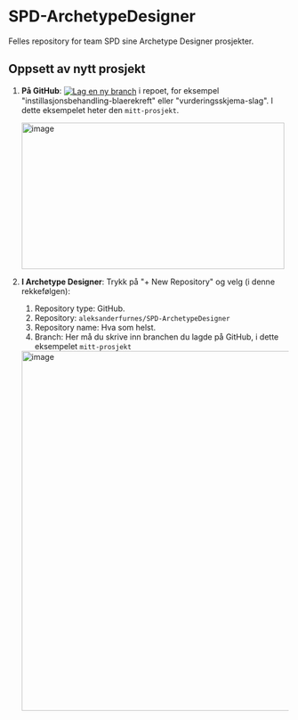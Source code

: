 # SPD-ArchetypeDesigner
Felles repository for team SPD sine Archetype Designer prosjekter.

## Oppsett av nytt prosjekt
1. **På GitHub**: <a href="../../branches"><img alt="Lag en ny branch" src="https://img.shields.io/badge/Lag%20ny%20branch-3b8640?style=flat" align="center"></a> i repoet, for eksempel "instillasjonsbehandling-blaerekreft" eller "vurderingsskjema-slag". I dette eksempelet heter den `mitt-prosjekt`. 

   <img width="472" height="263" alt="image" src="https://github.com/user-attachments/assets/003ef373-a708-4f5f-84e7-54185128266a" />

3. **I Archetype Designer**: Trykk på "+ New Repository" og velg (i denne rekkefølgen):
    1. Repository type: GitHub.
    2. Repository: `aleksanderfurnes/SPD-ArchetypeDesigner`
    3. Repository name: Hva som helst.
    4. Branch: Her må du skrive inn branchen du lagde på GitHub, i dette eksempelet `mitt-prosjekt`
    <img width="696" height="646" alt="image" src="https://github.com/user-attachments/assets/1917c546-9192-49c9-99e1-31dded4849c0" />
